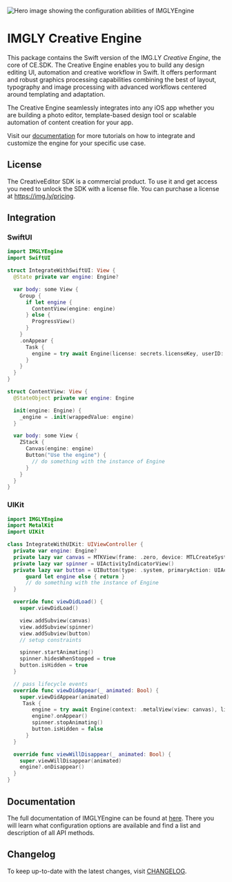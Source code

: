 ![Hero image showing the configuration abilities of IMGLYEngine](https://img.ly/static/cesdk_release_header.png)

# IMGLY Creative Engine

This package contains the Swift version of the IMG.LY _Creative Engine_, the core of CE.SDK.
The Creative Engine enables you to build any design editing UI, automation and creative workflow in Swift.
It offers performant and robust graphics processing capabilities combining the best of layout, typography and image processing with advanced workflows centered around templating and adaptation.

The Creative Engine seamlessly integrates into any iOS app whether you are building a photo editor, template-based design tool or scalable automation of content creation for your app.

Visit our [documentation](https://img.ly/docs/cesdk) for more tutorials on how to integrate and
customize the engine for your specific use case.

## License

The CreativeEditor SDK is a commercial product. To use it and get access you need to unlock the SDK with a license file. You can purchase a license at https://img.ly/pricing.

## Integration

### SwiftUI

```Swift
import IMGLYEngine
import SwiftUI

struct IntegrateWithSwiftUI: View {
  @State private var engine: Engine?

  var body: some View {
    Group {
      if let engine {
        ContentView(engine: engine)
      } else {
        ProgressView()
      }
    }
    .onAppear {
      Task {
        engine = try await Engine(license: secrets.licenseKey, userID: "USER_ID")
      }
    }
  }
}

struct ContentView: View {
  @StateObject private var engine: Engine

  init(engine: Engine) {
    _engine = .init(wrappedValue: engine)
  }

  var body: some View {
    ZStack {
      Canvas(engine: engine)
      Button("Use the engine") {
        // do something with the instance of Engine
      }
    }
  }
}
```

### UIKit

```Swift
import IMGLYEngine
import MetalKit
import UIKit

class IntegrateWithUIKit: UIViewController {
  private var engine: Engine?
  private lazy var canvas = MTKView(frame: .zero, device: MTLCreateSystemDefaultDevice())
  private lazy var spinner = UIActivityIndicatorView()
  private lazy var button = UIButton(type: .system, primaryAction: UIAction(title: "Use the engine", handler: { [unowned self] _ in
      guard let engine else { return }
      // do something with the instance of Engine
  }

  override func viewDidLoad() {
    super.viewDidLoad()

    view.addSubview(canvas)
    view.addSubview(spinner)
    view.addSubview(button)
    // setup constraints

    spinner.startAnimating()
    spinner.hidesWhenStopped = true
    button.isHidden = true
  }

  // pass lifecycle events
  override func viewDidAppear(_ animated: Bool) {
    super.viewDidAppear(animated)
     Task {
        engine = try await Engine(context: .metalView(view: canvas), license: secrets.licenseKey, userID: "USER_ID")
        engine?.onAppear()
        spinner.stopAnimating()
        button.isHidden = false
      }
  }

  override func viewWillDisappear(_ animated: Bool) {
    super.viewWillDisappear(animated)
    engine?.onDisappear()
  }
}
```

## Documentation

The full documentation of IMGLYEngine can be found at
[here](https://img.ly/docs/cesdk/ios/).
There you will learn what configuration options are available and find a list
and description of all API methods.

## Changelog

To keep up-to-date with the latest changes, visit [CHANGELOG](https://img.ly/docs/cesdk/web/faq/changelog/).
